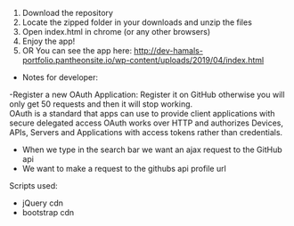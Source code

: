 1.	Download the repository
2.	Locate the zipped folder in your downloads and unzip the files
3.	Open index.html in chrome (or any other browsers)
4.	Enjoy the app!
5.	OR You can see the app here: http://dev-hamals-portfolio.pantheonsite.io/wp-content/uploads/2019/04/index.html


* Notes for developer:

-Register a new OAuth Application: Register it on GitHub otherwise you will only get 50 requests and then it will stop working. \
OAuth is a standard that apps can use to provide client applications with secure delegated access OAuth works over HTTP and authorizes Devices, APIs, Servers and Applications with access tokens rather than credentials.
- When we type in the search bar we want an ajax request to the GitHub api
- We want to make a request to the githubs api profile url

Scripts used:
- jQuery cdn
- bootstrap cdn
